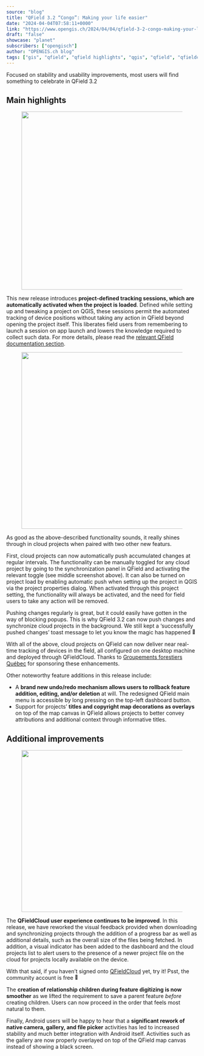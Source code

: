 ```yaml
---
source: "blog"
title: "QField 3.2 “Congo”: Making your life easier"
date: "2024-04-04T07:58:11+0000"
link: "https://www.opengis.ch/2024/04/04/qfield-3-2-congo-making-your-life-easier/"
draft: "false"
showcase: "planet"
subscribers: ["opengisch"]
author: "OPENGIS.ch blog"
tags: ["gis", "qfield", "qfield highlights", "qgis", "qfield", "qfieldcloud", "qgis.org"]
---
```


<p>Focused on stability and usability improvements, most users will find something to celebrate in QField 3.2</p>



<h2 class="wp-block-heading"><strong>Main highlights</strong></h2>



<figure class="wp-block-image size-full"><img alt="" class="wp-image-14228" height="468" src="https://i0.wp.com/www.opengis.ch/wp-content/uploads/2024/03/qfield32.png?resize=750%2C468&#038;ssl=1" width="750" /></figure>



<p>This new release introduces <strong>project-defined tracking sessions, which are automatically activated when the project is loaded</strong>. Defined while setting up and tweaking a project on QGIS, these sessions permit the automated tracking of device positions without taking any action in QField beyond opening the project itself. This liberates field users from remembering to launch a session on app launch and lowers the knowledge required to collect such data. For more details, please read the <a href="https://docs.qfield.org/how-to/tracking/#configure-a-project-tracking-session">relevant QField documentation section</a>.</p>



<figure class="wp-block-image size-full"><img alt="" class="wp-image-14229" height="464" src="https://i0.wp.com/www.opengis.ch/wp-content/uploads/2024/03/session.png?resize=750%2C464&#038;ssl=1" width="750" /></figure>



<p>As good as the above-described functionality sounds, it really shines through in cloud projects when paired with two other new featurs.</p>



<p>First, cloud projects can now automatically push accumulated changes at regular intervals. The functionality can be manually toggled for any cloud project by going to the synchronization panel in QField and activating the relevant toggle (see middle screenshot above). It can also be turned on project load by enabling automatic push when setting up the project in QGIS via the project properties dialog. When activated through this project setting, the functionality will always be activated, and the need for field users to take any action will be removed.</p>



<p>Pushing changes regularly is great, but it could easily have gotten in the way of blocking popups. This is why QField 3.2 can now push changes and synchronize cloud projects in the background. We still kept a ‘successfully pushed changes’ toast message to let you know the magic has happened <img alt="🚀" class="wp-smiley" src="https://s.w.org/images/core/emoji/15.0.3/72x72/1f680.png" style="height: 1em;" /></p>



<p>With all of the above, cloud projects on QField can now deliver near real-time tracking of devices in the field, all configured on one desktop machine and deployed through QFieldCloud. Thanks to <a href="https://groupementsforestiers.quebec/">Groupements forestiers Québec</a> for sponsoring these enhancements.</p>



<p>Other noteworthy feature additions in this release include:</p>



<ul class="wp-block-list">
<li>A <strong>brand new undo/redo mechanism allows users to rollback feature addition, editing, and/or deletion</strong> at will. The redesigned QField main menu is accessible by long pressing on the top-left dashboard button.</li>



<li>Support for projects&#8217; <strong>titles and copyright map decorations as overlays</strong> on top of the map canvas in QField allows projects to better convey attributions and additional context through informative titles.</li>
</ul>



<h2 class="wp-block-heading"><strong>Additional improvements</strong></h2>



<figure class="wp-block-image size-full"><img alt="" class="wp-image-14230" height="425" src="https://i0.wp.com/www.opengis.ch/wp-content/uploads/2024/03/cloud.png?resize=750%2C425&#038;ssl=1" width="750" /></figure>



<p>The <strong>QFieldCloud user experience continues to be improved</strong>. In this release, we have reworked the visual feedback provided when downloading and synchronizing projects through the addition of a progress bar as well as additional details, such as the overall size of the files being fetched. In addition, a visual indicator has been added to the dashboard and the cloud projects list to alert users to the presence of a newer project file on the cloud for projects locally available on the device.</p>



<p>With that said, if you haven&#8217;t signed onto <a href="https://app.qfield.cloud/">QFieldCloud</a> yet, try it! Psst, the community account is free <img alt="🤫" class="wp-smiley" src="https://s.w.org/images/core/emoji/15.0.3/72x72/1f92b.png" style="height: 1em;" /></p>



<p>The <strong>creation of relationship children during feature digitizing is now smoother</strong> as we lifted the requirement to save a parent feature <em>before</em> creating children. Users can now proceed in the order that feels most natural to them.</p>



<p>Finally, Android users will be happy to hear that a <strong>significant rework of native camera, gallery, and file picker</strong> activities has led to increased stability and much better integration with Android itself. Activities such as the gallery are now properly overlayed on top of the QField map canvas instead of showing a black screen.</p>
